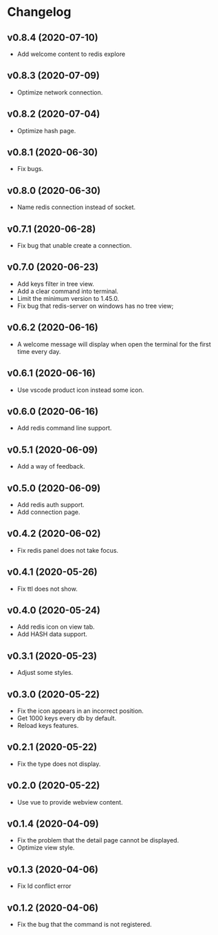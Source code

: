 # Changelog

## v0.8.4 (2020-07-10)

+ Add welcome content to redis explore

## v0.8.3 (2020-07-09)

+ Optimize network connection.

## v0.8.2 (2020-07-04)

+ Optimize hash page.

## v0.8.1 (2020-06-30)

+ Fix bugs.

## v0.8.0 (2020-06-30)

+ Name redis connection instead of socket.

## v0.7.1 (2020-06-28)

+ Fix bug that unable create a connection.

## v0.7.0 (2020-06-23)

+ Add keys filter in tree view.
+ Add a clear command into terminal.
+ Limit the minimum version to 1.45.0.
+ Fix bug that redis-server on windows has no tree view;

## v0.6.2 (2020-06-16)

+ A welcome message will display when open the terminal for the first time every day.

## v0.6.1 (2020-06-16)

+ Use vscode product icon instead some icon.

## v0.6.0 (2020-06-16)

+ Add redis command line support.

## v0.5.1 (2020-06-09)

+ Add a way of feedback.

## v0.5.0 (2020-06-09)

+ Add redis auth support.
+ Add connection page.

## v0.4.2 (2020-06-02)

+ Fix redis panel does not take focus.

## v0.4.1 (2020-05-26)

+ Fix ttl does not show.

## v0.4.0 (2020-05-24)

+ Add redis icon on view tab.
+ Add HASH data support.

## v0.3.1 (2020-05-23)

+ Adjust some styles.

## v0.3.0 (2020-05-22)

+ Fix the icon appears in an incorrect position.
+ Get 1000 keys every db by default.
+ Reload keys features.

## v0.2.1 (2020-05-22)

+ Fix the type does not display.

## v0.2.0 (2020-05-22)

+ Use vue to provide webview content.

## v0.1.4 (2020-04-09)

+ Fix the problem that the detail page cannot be displayed.
+ Optimize view style.

## v0.1.3 (2020-04-06)

+ Fix Id conflict error

## v0.1.2 (2020-04-06)

+ Fix the bug that the command is not registered.
